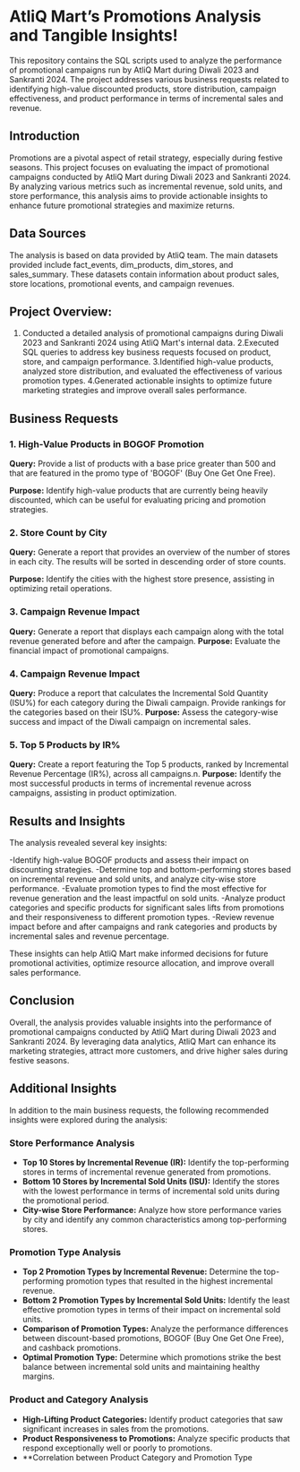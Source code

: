 # AtliQ Mart’s Promotions Analysis and Tangible Insights!

This repository contains the SQL scripts used to analyze the performance of promotional campaigns run by AtliQ Mart during Diwali 2023 and Sankranti 2024. The project addresses various business requests related to identifying high-value discounted products, store distribution, campaign effectiveness, and product performance in terms of incremental sales and revenue.

## Introduction

Promotions are a pivotal aspect of retail strategy, especially during festive seasons. This project focuses on evaluating the impact of promotional campaigns conducted by AtliQ Mart during Diwali 2023 and Sankranti 2024. By analyzing various metrics such as incremental revenue, sold units, and store performance, this analysis aims to provide actionable insights to enhance future promotional strategies and maximize returns.

## Data Sources

The analysis is based on data provided by AtliQ team. The main datasets provided include fact_events, dim_products, dim_stores, and sales_summary. These datasets contain information about product sales, store locations, promotional events, and campaign revenues.

## Project Overview:

1. Conducted a detailed analysis of promotional campaigns during Diwali 2023 and Sankranti 2024 using AtliQ Mart's internal data.
2.Executed SQL queries to address key business requests focused on product, store, and campaign performance.
3.Identified high-value products, analyzed store distribution, and evaluated the effectiveness of various promotion types.
4.Generated actionable insights to optimize future marketing strategies and improve overall sales performance.

## Business Requests

### 1. High-Value Products in BOGOF Promotion
**Query:**
Provide a list of products with a base price greater than 500 and that are featured in the promo type of 'BOGOF' (Buy One Get One Free).

**Purpose:**
Identify high-value products that are currently being heavily discounted, which can be useful for evaluating pricing and promotion strategies.

### 2. Store Count by City
**Query:**
Generate a report that provides an overview of the number of stores in each city. The results will be sorted in descending order of store counts.

**Purpose:**
Identify the cities with the highest store presence, assisting in optimizing retail operations.

### 3. Campaign Revenue Impact
**Query:**
Generate a report that displays each campaign along with the total revenue generated before and after the campaign.
**Purpose:**
Evaluate the financial impact of promotional campaigns.

### 4. Campaign Revenue Impact
**Query:**
Produce a report that calculates the Incremental Sold Quantity (ISU%) for each category during the Diwali campaign. Provide rankings for the categories based on their ISU%.
**Purpose:**
Assess the category-wise success and impact of the Diwali campaign on incremental sales.

### 5. Top 5 Products by IR%
**Query:**
Create a report featuring the Top 5 products, ranked by Incremental Revenue Percentage (IR%), across all campaigns.n.
**Purpose:**
Identify the most successful products in terms of incremental revenue across campaigns, assisting in product optimization.


## Results and Insights

The analysis revealed several key insights:

-Identify high-value BOGOF products and assess their impact on discounting strategies.
-Determine top and bottom-performing stores based on incremental revenue and sold units, and analyze city-wise store performance.
-Evaluate promotion types to find the most effective for revenue generation and the least impactful on sold units.
-Analyze product categories and specific products for significant sales lifts from promotions and their responsiveness to different promotion types.
-Review revenue impact before and after campaigns and rank categories and products by incremental sales and revenue percentage.

These insights can help AtliQ Mart make informed decisions for future promotional activities, optimize resource allocation, and improve overall sales performance.

## Conclusion

Overall, the analysis provides valuable insights into the performance of promotional campaigns conducted by AtliQ Mart during Diwali 2023 and Sankranti 2024. By leveraging data analytics, AtliQ Mart can enhance its marketing strategies, attract more customers, and drive higher sales during festive seasons.

## Additional Insights

In addition to the main business requests, the following recommended insights were explored during the analysis:

### Store Performance Analysis

- **Top 10 Stores by Incremental Revenue (IR):** Identify the top-performing stores in terms of incremental revenue generated from promotions.
- **Bottom 10 Stores by Incremental Sold Units (ISU):** Identify the stores with the lowest performance in terms of incremental sold units during the promotional period.
- **City-wise Store Performance:** Analyze how store performance varies by city and identify any common characteristics among top-performing stores.

### Promotion Type Analysis

- **Top 2 Promotion Types by Incremental Revenue:** Determine the top-performing promotion types that resulted in the highest incremental revenue.
- **Bottom 2 Promotion Types by Incremental Sold Units:** Identify the least effective promotion types in terms of their impact on incremental sold units.
- **Comparison of Promotion Types:** Analyze the performance differences between discount-based promotions, BOGOF (Buy One Get One Free), and cashback promotions.
- **Optimal Promotion Type:** Determine which promotions strike the best balance between incremental sold units and maintaining healthy margins.

### Product and Category Analysis

- **High-Lifting Product Categories:** Identify product categories that saw significant increases in sales from the promotions.
- **Product Responsiveness to Promotions:** Analyze specific products that respond exceptionally well or poorly to promotions.
- **Correlation between Product Category and Promotion Type 
